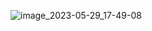 ![image_2023-05-29_17-49-08](https://github.com/thevictoriax/Race-game/assets/99321034/ef763614-9e29-4429-9a6a-8c8e1f9011f9)

